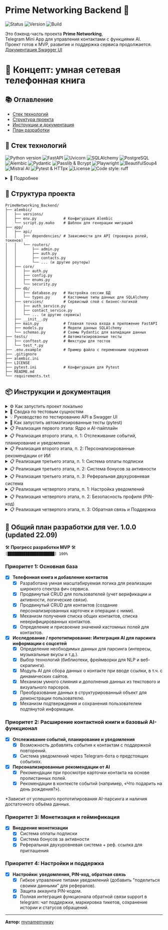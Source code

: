 # Prime Networking Backend 🚀

<p align="left">
  <img src="https://img.shields.io/badge/Status-Ready_for_QA-blue" alt="Status">
  <img src="https://img.shields.io/badge/Version-1.0.0-blueviolet" alt="Version">
  <img src="https://img.shields.io/badge/Build-Passing-brightgreen" alt="Build">
</p>

Это бэкенд-часть проекта **Prime Networking**,  
Telegram Mini App для управления контактами с функциями AI.  
Проект готов к MVP, развитие и поддержка сервиса продолжается.  
[Документация Swagger UI](https://primenetworking-backend-f.onrender.com/docs#)

# 🧠 Концепт: умная сетевая телефонная книга

## 📚 Оглавление
- [Стек технологий](#-стек-технологий)
- [Структура проекта](#-структура-проекта)
- [Инструкции и документация](#-инструкции-и-документация)
- [План разработки](#-общий-план-разработки-для-ver-100-updated-2209)

## 🔧 Стек технологий

<p align="left">
  <img src="https://img.shields.io/badge/Python-3.11+-blue.svg" alt="Python version">
  <img src="https://img.shields.io/badge/FastAPI-0.110+-05998b.svg" alt="FastAPI">
  <img src="https://img.shields.io/badge/Uvicorn-ASGI_Server-green.svg" alt="Uvicorn">
  <img src="https://img.shields.io/badge/SQLAlchemy-ORM-blueviolet.svg" alt="SQLAlchemy">
  <img src="https://img.shields.io/badge/PostgreSQL-RDBMS-yellow.svg" alt="PostgreSQL">
  <img src="https://img.shields.io/badge/Alembic-Migrations-orange.svg" alt="Alembic">
  <img src="https://img.shields.io/badge/Pydantic-Data_Validation-cyan.svg" alt="Pydantic">
  <img src="https://img.shields.io/badge/Passlib_Bcrypt-Password_Hashing-red.svg" alt="Passlib & Bcrypt">
  <img src="https://img.shields.io/badge/Playwright-Web_Scraping-brown.svg" alt="Playwright">
  <img src="https://img.shields.io/badge/BeautifulSoup4-HTML_Parsing-purple.svg" alt="BeautifulSoup4">
  <img src="https://img.shields.io/badge/Mistral_AI-AI_Integration-teal.svg" alt="Mistral AI">
  <img src="https://img.shields.io/badge/Pytest-HTTpx_Testing-lightgrey.svg" alt="Pytest & HTTpx">
  <img src="https://img.shields.io/badge/License-MIT-green.svg" alt="License">
  <img src="https://img.shields.io/badge/code%20style-ruff-black.svg" alt="Code style: ruff">
</p>
<details>
<summary>👤 Подробнее</summary>

- **Python 3.12+:** Основной язык разработки.
- **FastAPI:** Высокопроизводительный веб-фреймворк для создания API.
- **Uvicorn:** ASGI-сервер для запуска FastAPI-приложения.
- **SQLAlchemy:** ORM для взаимодействия с базой данных.
- **SQLite:** Используемая реляционная база данных для локальной разработки.
- **Alembic:** Инструмент для управления миграциями схемы базы данных.
- **Pydantic:** Для валидации данных, сериализации и управления настройками.
- **Passlib & Bcrypt:** Для безопасного хеширования паролей.
- **Python-jose:** Для создания и проверки JSON Web Tokens (JWT).
- **Playwright:** Для эмуляции браузера и веб-скрапинга с динамических страниц.
- **BeautifulSoup4:** Для парсинга HTML и извлечения данных.
- **Mistral AI:** Для интеграции моделей генеративного AI.
- **Phonenumbers:** Для валидации и форматирования телефонных номеров.
- **Pytest & HTTpx:** Для написания и запуска автоматизированных тестов.
</details>

## 📁 Структура проекта
```text
PrimeNetworking_Backend/
├── alembic/
│   ├── versions/
│   ├── env.py            # Конфигурация Alembic
│   └── script.py.mako    # Шаблон для генерации миграций
├── app/
│   ├── api/
│   │   ├── dependencies/ # Зависимости для API (проверка ролей, токенов)
│   │   └── routers/
│   │       ├── admin.py
│   │       ├── auth.py
│   │       ├── contacts.py
│   │       └── ... (и другие роутеры)
│   ├── core/
│   │   ├── auth.py
│   │   ├── config.py
│   │   ├── enums.py
│   │   └── security.py
│   ├── db/
│   │   ├── database.py   # Настройка сессии БД
│   │   └── types.py      # Кастомные типы данных для SQLAlchemy
│   ├── services/         # Сервисный слой с бизнес-логикой
│   │   ├── auth_service.py
│   │   ├── contact_service.py
│   │   └── ... (и другие сервисы)
│   ├── __init__.py
│   ├── main.py           # Главная точка входа в приложение FastAPI
│   ├── models.py         # Модели данных SQLAlchemy
│   └── schemas.py        # Схемы Pydantic для валидации данных
├── tests/                # Автоматизированные тесты
│   ├── conftest.py       # Фикстуры для тестов
│   └── test_*.py
├── .env.example          # Пример файла с переменными окружения
├── .gitignore
├── alembic.ini
├── LICENSE
├── pytest.ini            # Конфигурация для Pytest
├── README.md
└── requirements.txt
```

## 📦 Инструкции и документация
<details>
<summary>⚙ Как запустить проект локально</summary>

1.  **Клонируйте репозиторий:**  
    ```bash
    git clone https://github.com/admXADV/PrimeNetworking_backend.git
    cd PrimeNetworking_backend
    ```

2.  **Создание виртуального окружения и установка зависимостей:**  
    Убедитесь, что у вас установлен Python 3.12+ и `pip`.
    ```bash
    python3 -m venv venv
    source venv/bin/activate  # Для Linux/macOS
    # venv\Scripts\activate  # Для Windows
    pip install -r requirements.txt
    ```

3.  **Настройте переменные окружения:**  
    Создайте файл `.env` в корневой папке проекта. Этот файл хранит ваши секретные ключи и не отслеживается Git.
    ```bash
    touch .env
    ```
    Откройте файл `.env` и добавьте в него следующие переменные, заменив значения на ваши:
    ```dotenv
    # ВАЖНО: Пробелы вокруг знака '=' не допускаются.
    # Ключ для работы с AI-моделями Mistral
    MISTRAL_API_KEY="your_mistral_api_key_for_parsing"
    # Ключ для генерации AI-рекомендаций
    MISTRAL_RECOMMENDATION_API_KEY="your_mistral_api_key_for_recommendations"
    # Секретный ключ для генерации JWT-токенов (можно сгенерировать `openssl rand -hex 32`)
    SECRET_KEY="your_super_secret_key_here"
    # Токен вашего Telegram-бота для валидации данных от Mini App
    TELEGRAM_BOT_TOKEN="your_telegram_bot_token_here"
    # Имя пользователя вашего Telegram-бота (без @) для генерации реферальных ссылок
    TELEGRAM_BOT_USERNAME="YourBotUsername"
    # Секретный ключ для защиты эндпоинтов, вызываемых cron-сервисами
    CRON_SECRET_KEY="your_cron_secret_key_here"
    # Публичный URL вашего приложения для установки вебхука Telegram (например, https://your-app.onrender.com)
    APP_PUBLIC_URL="your_public_app_url_here"
    ```

4.  **Установите браузеры для Playwright:**  
    Для работы AI-парсера необходимо скачать браузеры, которыми он будет управлять.
    ```bash
    playwright install
    ```

5.  **Создайте или обновите базу данных:**  
    У вас есть два скрипта для работы с базой данных:

    -   **Для штатного обновления (рекомендуется):**  
        Если вы создали новую миграцию (`alembic revision...`), используйте этот скрипт для безопасного обновления схемы без потери данных. После первого создания БД этим методом, ее нужно будет заполнить тестовыми данными (см. следующий шаг).
    ```bash
    bash upgrade_db.sh
    ```
    -   **Для полного сброса (только при необходимости):**  
        Этот скрипт полностью удалит базу данных, создаст ее с нуля и **автоматически заполнит тестовыми данными**. **Все данные будут потеряны.**
    ```bash
    bash reset_db.sh
    ```
    > **Примечание для разработчика:** Если вы вносите изменения в модели (`app/models.py`), вам необходимо сгенерировать новый файл миграции перед обновлением. Используйте команду:
    > ```bash
    > alembic revision --autogenerate -m "Краткое описание ваших изменений"
    > ```

6.  **(Опционально) Заполните базу тестовыми данными:**  
    Если вы создали базу данных с помощью `upgrade_db.sh` (или она пуста), выполните этот скрипт, чтобы наполнить ее стандартным набором пользователей и контактов.
    ```bash
    python seed.py
    ```

7.  **Запустите приложение:**  
    Теперь для работы приложения достаточно запустить один процесс:
    ```bash
    uvicorn app.main:app --host 0.0.0.0 --port 8000 --reload
    ```
    Приложение будет доступно по адресу `http://127.0.0.1:8000/`.  
    Документация API (Swagger UI) будет доступна по адресу `http://127.0.0.1:8000/docs`.
</details>

<details>
<summary>👤 Сводка по тестовым сущностям</summary>

**Цель:** Набор данных имитирует небольшую, но активную группу пользователей, чтобы можно было протестировать все ключевые сценарии: от простого отображения контактов до сложных взаимодействий, таких как общие связи и AI-анализ.

#### 1. Основные пользователи (могут входить в систему)

Эти сущности являются полноценными пользователями приложения. Для входа в систему от их имени используйте отладочный эндпоинт `GET /api/auth/get-debug-token`, подставляя соответствующий `telegram_id`.
Обратите внимание, что все пути API начинаются с префикса `/api`.

-   **`Neo`**
    -   **ID для входа:** `telegram_id=1`
    -   **Роль:** Главный тестовый пользователь. Владелец большинства контактов.
    -   **Особенности:**
        -   Его собственная карточка (`/persons/me`) частично заполнена данными (`city`, `skills`, `hobbies`).
        -   Создал два шаблона кастомных полей: "Источник" и "Статус".
        -   Имеет в контактах как других пользователей (`Trinity`), так и "заглушки" (`Morpheus`, `Cypher`, `Agents`).

-   **`Trinity`**
    -   **ID для входа:** `telegram_id=2`
    -   **Роль:** Второй тестовый пользователь.
    -   **Особенности:**
        -   Имеет общие контакты с Neo (например, `Morpheus`), что позволяет тестировать эндпоинт `/shared-contacts`.
        -   Ее карточка в контактах у Neo обогащена данными от AI (`hobbies`, `skills`).

#### 2. Ключевые контакты (сущности в "телефонной книге")

Это контакты, которые принадлежат пользователям. Они не могут входить в систему, но служат для демонстрации различных функций.

-   **`Morpheus`**
    -   **Тип:** Контакт-заглушка, созданный по номеру телефона.
    -   **Назначение:** Демонстрация **общих контактов**. Он есть и у Neo, и у Trinity.

-   **`Cypher`**
    -   **Тип:** Контакт-заглушка, созданный по `username`.
    -   **Назначение:** Демонстрация **кастомных полей**. У его карточки в контактах Neo заполнены поля "Источник" (`Nebuchadnezzar Crew`) и "Статус" (`Questionable`).

-   **`Agent Smith` (1, 2, 3)**
    -   **Тип:** Три разных контакта-заглушки.
    -   **Назначение:** Демонстрация **разных способов создания контактов**: по `telegram_id`, по `phone_number` и по `username`.

</details>

<details>
<summary>💡 Руководство по тестированию API в Swagger UI</summary>

Это пошаговое руководство поможет протестировать все ключевые сценарии: от аутентификации до AI-анализа.

### Шаг 0: Подготовка

1.  **Запустите приложение**, как описано в `README.md`:
    ```bash
    uvicorn app.main:app --reload
    ```
2.  **Откройте Swagger UI** в вашем браузере по адресу: `http://127.0.0.1:8000/docs`.

### Часть 1: Аутентификация и Профиль

#### 1.1. Получение JWT-токена (симуляция входа)

-   **Эндпоинт:** `GET /api/auth/get-debug-token`
-   **Описание:** Создает тестового пользователя (если его нет) и возвращает JWT-токен для него.
-   **Действия:**
    1.  В Swagger UI разверните секцию `Аутентификация`.
    2.  Найдите эндпоинт `GET /api/auth/get-debug-token`.
    3.  Нажмите "Try it out". Можете оставить `telegram_id` по умолчанию (`1`).
    4.  Нажмите "Execute".
-   **Ожидаемый результат:**
    -   `Code 200 OK`.
    -   В "Response body" вы получите `access_token`. **Скопируйте значение токена** (длинную строку без кавычек).

#### 1.2. Авторизация в Swagger UI

-   **Действия:**
    1.  Нажмите зеленую кнопку **"Authorize"** в правом верхнем углу страницы.
    2.  В появившемся окне в поле **"Value"** вставьте `Bearer ` и через пробел скопированный `access_token`. Пример: `Bearer eyJhbGciOiJIUzI1Ni...`
    3.  Нажмите **"Authorize"**, затем **"Close"**.
-   **Ожидаемый результат:**
    -   Иконки замков рядом с эндпоинтами станут закрытыми. Теперь вы можете выполнять запросы от имени аутентифицированного пользователя.

#### 1.3. Проверка профиля

-   **Эндпоинт:** `GET /api/persons/me`
-   **Действия:**
    1.  В секции `Профиль` найдите `GET /api/persons/me`.
    2.  Нажмите "Try it out", затем "Execute".
-   **Ожидаемый результат:**
    -   `Code 200 OK`.
    -   В "Response body" будут данные вашего профиля, включая `person_details` и `self_contact_card`.

### Часть 2: Управление контактами и кастомными полями

#### 2.1. Создание шаблона кастомного поля

-   **Эндпоинт:** `POST /api/custom-fields/`
-   **Действия:**
    1.  В секции `Пользовательские поля (Шаблоны)` найдите `POST /api/custom-fields/`.
    2.  Нажмите "Try it out". Введите данные для поля, например:
        ```json
        {
          "field_name": "Проект",
          "field_type": "text"
        }
        ```
    3.  Нажмите "Execute". **Запомните `id`** созданного поля из ответа.
-   **Ожидаемый результат:** `Code 201 Created`.

#### 2.2. Создание нового контакта

-   **Эндпоинт:** `POST /api/contacts/`
-   **Действия:**
    1.  В секции `Контакты` найдите `POST /api/contacts/`.
    2.  Нажмите "Try it out". Введите данные контакта:
        ```json
        {
          "first_name": "Илон Маск",
          "telegram_id": 12345
        }
        ```
    3.  Нажмите "Execute". **Запомните `id`** созданного контакта.
-   **Ожидаемый результат:** `Code 201 Created`.

#### 2.3. Добавление значения кастомного поля к контакту

-   **Эндпоинт:** `POST /api/contacts/{contact_id}/custom_field_values/`
-   **Действия:**
    1.  Найдите `POST /api/contacts/{contact_id}/custom_field_values/`.
    2.  Нажмите "Try it out". Введите `contact_id` из шага 2.2.
    3.  В "Request body" укажите `field_id` (из шага 2.1) и значение:
        ```json
        {
          "field_id": 1,
          "value": "Матрица"
        }
        ```
    4.  Нажмите "Execute".
-   **Ожидаемый результат:** `Code 201 Created`.

### Часть 3: Тестирование AI-пайплайна

#### 3.1. Запуск AI-анализа

-   **Эндпоинт:** `POST /api/contacts/{contact_id}/parse-social-media`
-   **Действия:**
    1.  Найдите `POST /api/contacts/{contact_id}/parse-social-media`.
    2.  Нажмите "Try it out". Введите `contact_id` вашего контакта.
    3.  В "Request body" введите URL для анализа:
        ```json
        {
          "url": "https://ru.wikipedia.org/wiki/Hulk_Hogan"
        }
        ```
    4.  Нажмите "Execute".
-   **Ожидаемый результат:** `Code 202 Accepted`. Анализ запущен в фоновом режиме.

#### 3.2. Получение AI-предложений

-   **Эндпоинт:** `GET /api/contacts/{contact_id}/suggestions`
-   **Действия:**
    1.  Подождите 20-30 секунд.
    2.  Найдите `GET /api/contacts/{contact_id}/suggestions`.
    3.  Нажмите "Try it out", введите `contact_id` и нажмите "Execute".
-   **Ожидаемый результат:** `Code 200 OK`. В ответе будет список предложений. **Запомните `id`** одного из предложений.

#### 3.3. Предпросмотр результата слияния

-   **Эндпоинт:** `GET /api/contacts/{contact_id}/suggestions/{suggestion_id}/preview`
-   **Действия:**
    1.  Найдите `GET .../preview`.
    2.  Нажмите "Try it out". Введите `contact_id` и `suggestion_id`.
    3.  Нажмите "Execute".
-   **Ожидаемый результат:** `Code 200 OK`. В ответе вы увидите, как будет выглядеть контакт **после** применения предложения, но без сохранения в базу.

#### 3.4. Подтверждение и сохранение

-   **Эндпоинт:** `POST /api/contacts/{contact_id}/suggestions/{suggestion_id}/confirm`
-   **Действия:**
    1.  Найдите `POST .../confirm`.
    2.  Нажмите "Try it out". Введите `contact_id` и `suggestion_id`.
    3.  Нажмите "Execute".
-   **Ожидаемый результат:** `Code 200 OK`. В ответе будет карточка контакта с примененными данными.

Тестирование завершено! Вы проверили полный цикл работы с API.

</details>

<details>
<summary>🤖 Как запустить автоматизированные тесты (pytest)</summary>

Для проверки корректности работы логики приложения используются автоматизированные тесты, разделенные на группы с помощью маркеров.

-   **Запуск всех тестов:**  
    Выполняет полный набор тестов.
    ```bash
    pytest
    ```

-   **Запуск всех тестов с выводом логов (`print`):**  
    Флаг `-s` позволяет видеть отладочные выводы в реальном времени.
    ```bash
    pytest -s
    ```

-   **Запуск тестов, не требующих внешних API:**  
    Эта команда выполнит все быстрые unit- и интеграционные тесты, которые не обращаются к внешним AI-сервисам. Рекомендуется для частой проверки.
    ```bash
    pytest -m "not ai and not ai_rec"
    ```

-   **Запуск только тестов AI-парсинга:**  
    Эта команда выполнит только тесты, которые проверяют логику парсинга социальных сетей. Требует наличия `MISTRAL_API_KEY` в `.env` файле.
    ```bash
    pytest -m "ai"
    ```

-   **Запуск только тестов AI-рекомендаций:**  
    Эта команда выполнит только тесты для новой функции генерации подсказок. Не требует реального API-ключа, так как использует моки.
    ```bash
    pytest -m "ai_rec"
    ```
</details>

<details>
<summary>📋 Реализация первого этапа: Ядро и AI-пайплайн</summary>

На этом этапе был заложен фундамент приложения и реализован полный цикл работы с AI.

#### **I. Ядро приложения и управление контактами:**

-   **Архитектура данных:** Внедрена масштабируемая архитектура `Person` -> `TelegramAccount` -> `Contact`, обеспечивающая гибкость и целостность данных.
-   **Бесшовная аутентификация:** Реализован механизм входа через Telegram Mini App с валидацией `initData`.
-   **Продвинутое управление пользователями:**
    -   Автоматическое создание `Person` и `TelegramAccount` при первом входе.
    -   Логика слияния "заглушек" с верифицированными аккаунтами.
    -   "Протокол Разрешения Парадоксов": корректная обработка смены владельца номера телефона.
-   **Гибкое управление контактами:**
    -   Полный CRUD для персонализированных карточек контактов.
    -   Создание контактов-заглушек по `telegram_id` или `phone_number`.
    -   Механизм получения списка общих контактов.
-   **Кастомизация:** Реализована система создания пользовательских полей (шаблонов) и добавления значений к контактам.
-   **Валидация данных:** Внедрена автоматическая нормализация и валидация телефонных номеров по стандарту E.164.

#### **II. Интеграция AI-пайплайна:**

-   **Сбор данных:** Разработан модуль на Playwright и BeautifulSoup для сбора текстового контента и URL изображений с веб-страниц.
-   **AI-анализ:**
    -   Интегрирован клиент для Mistral AI.
    -   Реализован анализ текста для извлечения структурированных данных.
    -   Реализован двухэтапный анализ изображений: получение текстового описания и его последующее структурирование.
-   **Полный цикл предложений:**
    -   Запуск AI-анализа в фоновом режиме без блокировки интерфейса.
    -   Сохранение результатов анализа в базу данных.
    -   Эндпоинт для предпросмотра результата слияния данных контакта и AI-предложения.
    -   Эндпоинт для подтверждения и сохранения предложений в карточку контакта.
-   **Умное слияние данных:** Реализована логика синтеза данных из текстового и визуального анализаторов с учетом приоритетов и конкатенации полей.

</details>

<details>
<summary>📋 Реализация второго этапа, п. 1: Отслеживание событий, планирование и уведомления</summary>

На этом этапе была реализована система для создания событий, привязанных к контактам, и отправки уведомлений по ним. Для совместимости с бесплатными хостингами (Render) была выбрана синхронная модель, запускаемая по API.

#### **I. Управление событиями:**

-   **Полный CRUD для событий:** Реализованы все операции (создание, чтение, обновление, удаление) для событий, которые привязаны к контактам и их владельцам.
-   **Поддержка повторяющихся событий:** Внедрен механизм для установки частоты повторения (`один раз`, `ежедневно`, `еженедельно`, `ежемесячно`, `ежегодно`).
-   **Автоматическое планирование:** При создании или обновлении события система автоматически вычисляет дату следующего уведомления (`next_occurrence`), что оптимизирует запросы к базе данных.
-   **Отправка уведомлений:** Реализована отправка назначенных уведомлений телеграм ботом с полным описанием события и ссылкой на контакт.

#### **II. Синхронная система уведомлений:**

-   **Переход от RQ/Redis:** Асинхронная система на базе RQ и Redis была полностью заменена на синхронную модель, что устранило необходимость в платных фоновых воркерах.
-   **Централизация логики:** Вся логика по обработке уведомлений — поиск событий, формирование текста, отправка через Telegram и перепланирование — была объединена в одной сервисной функции `process_and_send_due_notifications`.
-   **Защищенный API-эндпоинт:** Создана точка входа `POST /api/tasks/process-notifications`, предназначенная для вызова внешними cron-сервисами (например, `cron-job.org`).
-   **Безопасность:** Эндпоинт защищен секретным ключом, который должен передаваться в заголовке `X-Cron-Secret`, что предотвращает несанкционированный запуск.

</details>

<details>
<summary>📋 Реализация второго этапа, п. 2: Персонализированные рекомендации от ИИ</summary>

На этом этапе была реализована функция "умных подсказок", которая помогает пользователям инициировать общение с контактами. Система генерирует контекстные идеи для начала разговора на основе данных из карточки контакта.

#### **I. Модульная и изолированная архитектура:**

-   **Новый API-эндпоинт:** Создана точка входа `POST /api/ai/recommendation`, которая принимает название и значение поля контакта и возвращает сгенерированную текстовую рекомендацию.
-   **Изолированный сервис:** Логика генерации вынесена в отдельный модуль `app/services/ai_recommendation_service.py`, который не затрагивает существующий сложный пайплайн AI-парсинга. Это обеспечивает чистоту кода и простоту поддержки.
-   **Выделенная конфигурация:** Для новой функции используется отдельный API-ключ `MISTRAL_RECOMMENDATION_API_KEY`, что позволяет разделить квоты и мониторинг использования AI.

#### **II. Гибкое взаимодействие с фронтендом:**

-   **Stateless-дизайн:** Бэкенд не хранит состояние диалога. Вся логика управления находится на стороне фронтенда.
-   **Управление уникальностью:** Фронтенд может передавать в запросе список уже показанных рекомендаций (`previous_recommendations`), чтобы AI каждый раз генерировал новый, уникальный ответ.
-   **Поддержка множественных значений:** Для полей, содержащих несколько значений через запятую (например, "Хобби"), фронтенд может управлять, для какого именно значения генерировать подсказку, передавая `current_index` (type = int).

</details>

<details>
<summary>📋 Реализация третьего этапа, п. 1: Система оплаты подписки</summary>

На этом этапе была реализована полнофункциональная система управления подписками, включая интеграцию с платежным API, панель администрирования и автоматизацию процессов.

#### **I. Ядро системы подписок:**

-   **Модели данных:** Введены новые модели `SubscriptionTier`, `Payment` и `SubscriptionHistory` для хранения тарифов, отслеживания платежей и ведения журнала аудита.
-   **Двухэтапная логика оплаты:** Реализован механизм расчета стоимости апгрейда/продления (`/calculate-upgrade`) и эндпоинт для подтверждения и инициации оплаты (`/confirm-change`).
-   **Умная активация:** Система корректно обрабатывает новые покупки, продления и апгрейды (включая бесплатные за счет кредита за неиспользованное время).

#### **II. Интеграция с API Банка Точка и автоматизация:**

-   **Генерация QR-кодов:** Реализована интеграция с API банка для генерации СБП QR-кодов.
-   **Пакетная проверка статусов:** Создан эндпоинт `/tasks/check-pending-subscriptions`, который за один API-вызов проверяет статусы всех ожидающих платежей.
-   **Мгновенная активация через вебхуки:** Реализован эндпоинт `/webhooks/tochka/payment-status` для приема уведомлений от банка с криптографической проверкой подписи JWT.

#### **III. Панель администрирования:**

-   **Полный CRUD:** Создан защищенный роутер `/admin`, предоставляющий администраторам полный набор инструментов для управления пользователями, тарифами и платежами.
-   **Ручное управление:** Реализованы эндпоинты для ручной проверки статуса платежа и принудительной активации подписки.
-   **Журнал аудита:** Администраторы могут просматривать полную историю изменений подписки для любого пользователя.

#### **IV. Тестирование:**

-   **Комплексное покрытие:** Весь новый функционал покрыт набором unit- и интеграционных тестов.
-   **Утилита для ручного тестирования:** Создан скрипт `4dev/utils/generate_webhook_jwt.py` для легкого тестирования эндпоинта вебхуков вручную.

</details>

<details>
<summary>📋 Реализация третьего этапа, п. 2: Система бонусов за активности</summary>

На этом этапе была реализована гибкая система поощрения пользователей за полезные действия в приложении. Система переведена с ежедневной проверки на мгновенное начисление бонусов в ответ на активность.

#### **I. Событийно-ориентированная модель:**

-   **Мгновенное начисление:** Вместо устаревшей проверки раз в сутки, бонусы теперь начисляются в реальном времени, как только пользователь создает или обновляет контакт (`create_contact`, `update_contact`) или любой из его вложенных элементов (телефоны, адреса и т.д.).
-   **Разделение логики:** Старая функция `calculate_daily_bonus` была переработана и теперь отвечает **только за списание штрафа** за неактивность, что делает систему более логичной и предсказуемой.

#### **II. Гибкое управление и конфигурация:**

-   **Глобальный "тумблер":** Вся система бонусов за активность управляется одной переменной в конфигурации — `ENABLE_ACTIVITY_BONUS_SYSTEM`. Это позволяет включать или отключать ее без изменения кода.
-   **Настраиваемые значения:** Размеры начислений (`ACTIVITY_BONUS_ACCRUAL_AMOUNT`) и списаний (`ACTIVITY_PENALTY_DEDUCTION_AMOUNT`) вынесены в `config.py`, что позволяет легко настраивать "экономику" приложения.

#### **III. Прозрачность и тестирование:**

-   **Новый тип транзакции:** Для всех начислений за активность используется уникальный тип `CONTACT_ACTIVITY_BONUS`, что обеспечивает прозрачность в истории транзакций пользователя.
-   **Полное покрытие тестами:** Новая логика полностью покрыта автоматическими тестами, которые проверяют как успешное начисление, так и корректную работу "тумблера" и логики списания штрафов.

</details>

<details>
<summary>📋 Реализация третьего этапа, п. 3: Реферальная двухуровневая система</summary>

На этом этапе была реализована полнофункциональная двухуровневая реферальная система, позволяющая пользователям зарабатывать бонусы, приглашая других, и использовать их для оплаты подписки.

#### **I. Двухуровневая реферальная модель:**

-   **Бонусы за L1 и L2:** Пользователи получают бонусы не только за платежи своих прямых рефералов (1-й уровень), но и за платежи тех, кого пригласили их рефералы (2-й уровень).
-   **Процент зависит от тарифа:** Процент бонуса, который получает реферер, зависит от **его собственного тарифа** (`base` или `vip`), что мотивирует пользователей переходить на более высокие уровни подписки.

#### **II. Полный жизненный цикл реферала:**

-   **Генерация ссылки:** Любой пользователь может сгенерировать свою статичную реферальную ссылку через эндпоинт `/api/bonus_system/generate-link`.
-   **Отслеживание и привязка:** При регистрации нового пользователя по реферальной ссылке система автоматически создает или обновляет реферальную связь, а также строит цепочку 2-го уровня.
-   **Начисление бонусов:** После успешной оплаты подписки рефералом, сервис `process_referral_payment` автоматически рассчитывает и начисляет бонусы реферерам 1-го и 2-го уровней. Бонус рассчитывается от **реально оплаченной суммы**.

#### **III. Экономика и API для пользователя:**

-   **Применение бонусов:** Пользователи могут применять накопленные бонусы для получения скидки при оплате своей подписки через эндпоинты `/api/subscriptions/calculate-with-bonus` и `/api/subscriptions/confirm-change`.
-   **Информационные эндпоинты:** Реализован набор API для управления реферальной программой:
    -   `GET /api/bonus_system/my-stats`: Получение статистики по количеству рефералов и заработанным бонусам.
    -   `GET /api/bonus_system/my-network`: Просмотр своей реферальной сети (кто пригласил тебя и кого пригласил ты).
    -   `GET /api/bonus_system/history`: Просмотр полной истории начислений и списаний бонусов.

</details>

<details>
<summary>📋 Реализация четвертого этапа, п. 1: Настройка уведомлений</summary>

На этом этапе была реализована гибкая система управления уведомлениями, позволяющая пользователям детально настраивать, какие оповещения они хотят получать, и снижать информационный шум.

#### **I. Гибкая система настроек уведомлений:**

-   **Полный контроль пользователя:** Реализованы эндпоинты (`GET` и `PATCH /api/profile/notification-settings`), позволяющие пользователю детально настраивать, какие уведомления он хочет получать.
-   **Управление системными уведомлениями:** Пользователь может включать или отключать уведомления о важных событиях аккаунта, таких как изменение статуса подписки.
-   **"Тихие" папки:** Добавлена возможность отключать напоминания о событиях для контактов, находящихся в определенных папках, что позволяет снизить информационный шум.
-   **Интеллектуальная отправка:** Система больше не отправляет лишних уведомлений, если администратор сохраняет профиль пользователя без внесения фактических изменений.
-   **Интерактивность:** Уведомления стали более полезными. Например, сообщение об истечении подписки теперь содержит кнопку "Оформить подписку" с прямой ссылкой в нужный раздел приложения.

#### **II. Улучшения API и производительности:**

- **Стандартизация путей API:** Все эндпоинты для получения коллекций ресурсов (например, `/api/events/`) были приведены к единому стандарту без завершающего слеша (`/api/events`). Это устраняет ненужные редиректы и повышает надежность API.

</details>

<details>
<summary>📋 Реализация четвертого этапа, п. 2: Безопасность профиля (PIN-код)</summary>

На этом этапе была реализована многоуровневая система защиты аккаунта с помощью PIN-кода, включая защиту от подбора и сессии с повышенными привилегиями для выполнения чувствительных операций.

#### **Безопасность профиля (PIN-код):**

-   **Полный жизненный цикл PIN-кода:** Реализованы эндпоинты для установки, проверки и удаления 6-значного цифрового PIN-кода.
-   **Надежное хранение:** PIN-коды никогда не хранятся в открытом виде, используется надежный алгоритм хеширования `bcrypt`.
-   **Защита от подбора:** Внедрен механизм блокировки после нескольких неудачных попыток ввода.
-   **Сессия с повышенными привилегиями:** После успешного ввода PIN-кода пользователь получает временный `elevation_token`, который требуется для выполнения чувствительных операций (например, удаление PIN-кода), что повышает безопасность.
</details>

<details>
<summary>📋 Реализация четвертого этапа, п. 3: Обратная связь и Поддержка</summary>

На этом этапе была реализована интерактивная система поддержки, позволяющая пользователям общаться с администрацией через Telegram, а администраторам — управлять обращениями и вести диалог прямо из чата поддержки.

#### **Система обратной связи и поддержки:**

#### **I. Создание обращений и администрирование:**
- Реализован полный цикл управления тикетами: от создания пользователем через API до просмотра и редактирования в панели администратора (`/admin/support-tickets`).

#### **II. Интерактивный чат через Telegram:**
-   **Двусторонняя связь:** Создан полноценный чат между пользователем и службой поддержки. Администраторы могут отвечать на тикеты прямо из чата поддержки в Telegram, а пользователи — вести переписку с ботом в личных сообщениях.
-   **Хранение истории:** Вся переписка по каждому тикету сохраняется в базе данных и доступна для просмотра через API как пользователю, так и администратору.

#### **III. Умная автоматизация рабочего процесса:**
-   **Автоматическая смена статуса:** При первом ответе администратора статус тикета автоматически меняется с `open` на `in_progress`, что упрощает отслеживание.
-   **Контекстная привязка сообщений:** В случаях, когда пользователь пишет новое сообщение без прямого ответа, оно привязывается к диалогу с самой последней активностью, а не просто к последнему созданному тикету.
</details>

## 📅 Общий план разработки для ver. 1.0.0 (updated 22.09)
  
  🛠️ **Прогресс разработки MVP** 🛠️  
  `[█████████████████████] 100%`

### Приоритет 1: Основная база

- [x] **Телефонная книга и добавление контактов**
  - [x] Разработана умная масштабируемая логика для реализации широкого спектра фич сервиса.
  - [x] Продвинутый CRUD для пользователей (учет верификации и активности, логические связи).
  - [x] Продвинутый CRUD для контактов (создание персонализированных карточек и операции с ними).
  - [x] Механизм получения списка общих контактов, списка неверифицированных контактов.
  - [x] Определение и присвоение значений кастомных полей для контактов.

- [x] **Исследование / прототипирование: Интеграция AI для парсинга информации с соцсетей**
  - [x] Определение необходимых данных для парсинга (интересы, музыкальные вкусы и т.д.).
  - [x] Выбор технологий (библиотеки, фреймворки для NLP и веб-скрапинга).
  - [x] Модуль AI для сбора данных о контакте при вводе ссылки, в т.ч. с динамических сайтов.
  - [x] Механизм умного слияния и дополнения данных из текстового и визуального парсеров.
  - [x] Преобразование данных в структурированный объект для демонстрации пользователю.
  - [x] Механизм подтверждения и сохранения пользователем подтянутой информации.

### Приоритет 2: Расширение контактной книги и базовый AI-функционал

- [x] **Отслеживание событий, планирование и уведомления**
  - [x] Возможность добавлять события к контактам с поддержкой повторений.
  - [x] Система уведомлений через Telegram-бота о предстоящих событиях.

- [x] **Персонализированные рекомендации от AI**
  - [x] Рекомендации при просмотре карточки контакта на основе пролистанных полей.
  - [x] Рекомендации в контексте событий (например, «Что подарить на день рождения?»).  

*Зависит от успешного прототипирования AI-парсинга и наличия достаточного объёма данных.

### Приоритет 3: Монетизация и геймификация
- [x] **Внедрение монетизации**
  - [x] Система оплаты подписки
  - [x] Система бонусов за активности
  - [x] Реферальная двухуровневая система + реф. ссылка для приглашения

### Приоритет 4: Настройки и поддержка

- [x] **Настройки: уведомления, PIN-код, обратная связь**
  - [x] Гибкое управление типами уведомлений (добавить "поделиться своими данными" для рефералов).
  - [x] Защита аккаунта PIN-кодом.
  - [x] Полная интеграция функционала обратной связи support в telegram: чат поддержки, маркировка тикетов, сохранение истории и статусов обращений.

---

**Автор:** [mynamemyway](https://github.com/mynamemyway)